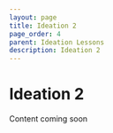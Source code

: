 ```yaml
---
layout: page
title: Ideation 2
page_order: 4
parent: Ideation Lessons
description: Ideation 2
---
```


# Ideation 2

Content coming soon